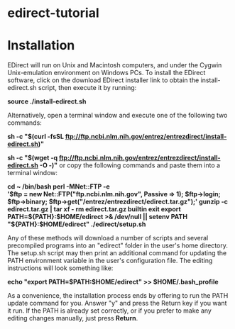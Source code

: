 # edirect-tutorial

# Installation

EDirect will run on Unix and Macintosh computers, and under the Cygwin Unix-emulation environment on Windows PCs. To install the EDirect software, click on the download EDirect installer link to obtain the install-edirect.sh script, then execute it by running:

**source ./install-edirect.sh**

Alternatively, open a terminal window and execute one of the following two commands:

  **sh -c "$(curl -fsSL ftp://ftp.ncbi.nlm.nih.gov/entrez/entrezdirect/install-edirect.sh)"**

  **sh -c "$(wget -q ftp://ftp.ncbi.nlm.nih.gov/entrez/entrezdirect/install-edirect.sh -O -)"**
or copy the following commands and paste them into a terminal window:

  
  **cd ~
  /bin/bash
  perl -MNet::FTP -e \
    '$ftp = new Net::FTP("ftp.ncbi.nlm.nih.gov", Passive => 1);
     $ftp->login; $ftp->binary;
     $ftp->get("/entrez/entrezdirect/edirect.tar.gz");'
  gunzip -c edirect.tar.gz | tar xf -
  rm edirect.tar.gz
  builtin exit
  export PATH=${PATH}:$HOME/edirect >& /dev/null || setenv PATH "${PATH}:$HOME/edirect"
  ./edirect/setup.sh**
  
Any of these methods will download a number of scripts and several precompiled programs into an "edirect" folder in the user's home directory. The setup.sh script may then print an additional command for updating the PATH environment variable in the user's configuration file. The editing instructions will look something like:

  
  **echo "export PATH=\$PATH:\$HOME/edirect" >> $HOME/.bash_profile**
  
As a convenience, the installation process ends by offering to run the PATH update command for you. Answer "y" and press the Return key if you want it run. If the PATH is already set correctly, or if you prefer to make any editing changes manually, just press **Return**.
